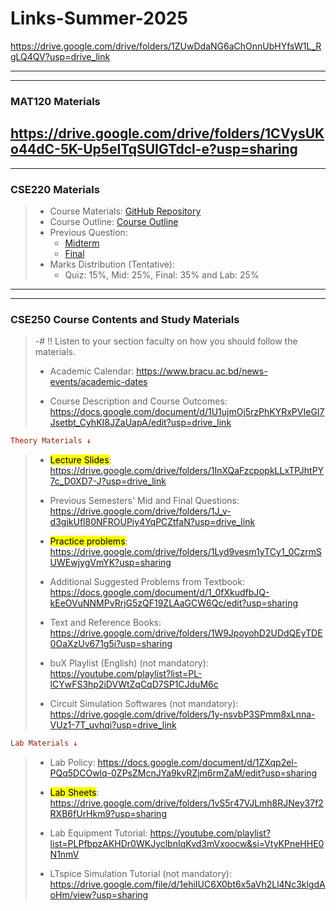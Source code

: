 # Links-Summer-2025
https://drive.google.com/drive/folders/1ZUwDdaNG6aChOnnUbHYfsW1L_RgLQ4QV?usp=drive_link

---
---
### MAT120 Materials
https://drive.google.com/drive/folders/1CVysUKo44dC-5K-Up5eITqSUIGTdcl-e?usp=sharing
---
---
### CSE220 Materials
>  - Course Materials: [GitHub Repository](https://github.com/zabermd/Data-Structures-and-their-Use-in-Elementary-Algorithms) 
>  - Course Outline:  [Course Outline](https://docs.google.com/document/d/1QoZ3XwHtxPEEa7Q6sF0tzl4WJ7Iv58OR/edit?usp=sharing&ouid=110679202042102039686&rtpof=true&sd=true)
> - Previous Question: 
> 	- [Midterm](https://drive.google.com/drive/folders/1e-dILGUESJYbcbBeQlq43myZ9zZAXaxb?usp=sharing) 
> 	- [Final](https://drive.google.com/drive/folders/1zJBbfRfeNRzj57dU6t6EwagEAnnvElUh?usp=sharing) 
> - Marks Distribution (Tentative):
> 	- Quiz: 15%, Mid: 25%, Final: 35% and Lab: 25%
---
---
### CSE250 Course Contents and Study Materials
> -# ‼️ Listen to your section faculty on how you should follow the materials.
> 
> * Academic Calendar:
> https://www.bracu.ac.bd/news-events/academic-dates
> 
> * Course Description and Course Outcomes:
> https://docs.google.com/document/d/1U1ujmOj5rzPhKYRxPVIeGI7Jsetbt_CyhKI8JZaUapA/edit?usp=drive_link


```prolog
Theory Materials ↓
```

> * <mark>Lecture Slides</mark>:
> https://drive.google.com/drive/folders/1InXQaFzcpopkLLxTPJhtPY7c_D0XD7-J?usp=drive_link
> 
> * Previous Semesters' Mid and Final Questions:
> https://drive.google.com/drive/folders/1J_v-d3gjkUfl80NFROUPiy4YqPCZtfaN?usp=drive_link
> 
> *  <mark>Practice problems</mark>:
> https://drive.google.com/drive/folders/1Lyd9vesm1yTCy1_0CzrmSUWEwjygVmYK?usp=sharing
> 
> * Additional Suggested Problems from Textbook:
> https://docs.google.com/document/d/1_0fXkudfbJQ-kEeOVuNNMPvRrjG5zQF19ZLAaGCW6Qc/edit?usp=sharing
> 
> * Text and Reference Books:
> https://drive.google.com/drive/folders/1W9JpoyohD2UDdQEyTDE0OaXzUv671g5i?usp=sharing
> 
> * buX Playlist (English) (not mandatory):
> https://youtube.com/playlist?list=PL-lCYwFS3hp2iDVWtZqCqD7SP1CJduM6c
> 
> * Circuit Simulation Softwares (not mandatory):
> https://drive.google.com/drive/folders/1y-nsvbP3SPmm8xLnna-VUz1-7T_uvhqi?usp=drive_link


```prolog
Lab Materials ↓
```
> * Lab Policy:
> https://docs.google.com/document/d/1ZXqp2el-PQq5DCOwlq-0ZPsZMcnJYa9kvRZjm6rmZaM/edit?usp=sharing
> 
> * <mark>Lab Sheets</mark>:
> https://drive.google.com/drive/folders/1vS5r47VJLmh8RJNey37f2RXB6fUrHkm9?usp=sharing
> 
> * Lab Equipment Tutorial:
> https://youtube.com/playlist?list=PLPfbpzAKHDr0WKJyclbnIqKvd3mVxoocw&si=VtyKPneHHE0N1nmV
> 
> * LTspice Simulation Tutorial (not mandatory):
> https://drive.google.com/file/d/1ehiIUC6X0bt6x5aVh2Ll4Nc3klgdAoHm/view?usp=sharing
